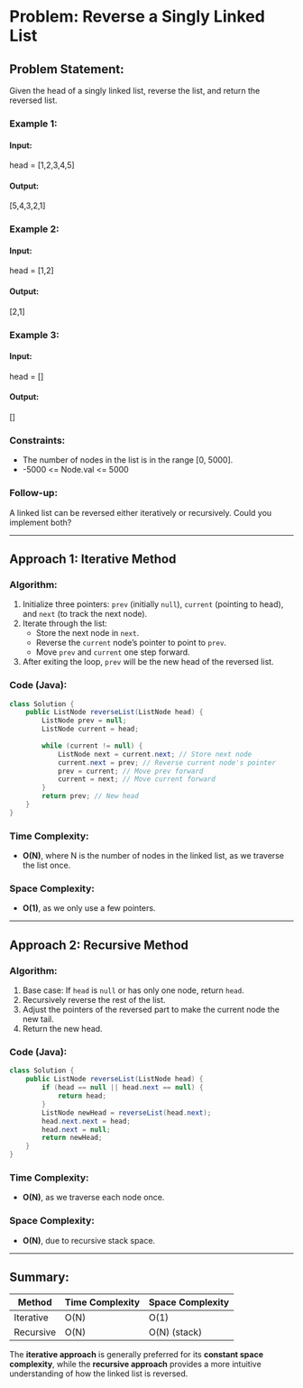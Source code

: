 # Problem: Reverse a Singly Linked List

## Problem Statement:
Given the head of a singly linked list, reverse the list, and return the reversed list.

### Example 1:
#### Input:
head = [1,2,3,4,5]
#### Output:
[5,4,3,2,1]

### Example 2:
#### Input:
head = [1,2]
#### Output:
[2,1]

### Example 3:
#### Input:
head = []
#### Output:
[]

### Constraints:
- The number of nodes in the list is in the range [0, 5000].
- -5000 <= Node.val <= 5000

### Follow-up:
A linked list can be reversed either iteratively or recursively. Could you implement both?

---

## Approach 1: Iterative Method
### Algorithm:
1. Initialize three pointers: `prev` (initially `null`), `current` (pointing to head), and `next` (to track the next node).
2. Iterate through the list:
   - Store the next node in `next`.
   - Reverse the `current` node’s pointer to point to `prev`.
   - Move `prev` and `current` one step forward.
3. After exiting the loop, `prev` will be the new head of the reversed list.

### Code (Java):
```java
class Solution {
    public ListNode reverseList(ListNode head) {
        ListNode prev = null;
        ListNode current = head;
        
        while (current != null) {
            ListNode next = current.next; // Store next node
            current.next = prev; // Reverse current node's pointer
            prev = current; // Move prev forward
            current = next; // Move current forward
        }
        return prev; // New head
    }
}
```

### Time Complexity:
- **O(N)**, where N is the number of nodes in the linked list, as we traverse the list once.

### Space Complexity:
- **O(1)**, as we only use a few pointers.

---

## Approach 2: Recursive Method
### Algorithm:
1. Base case: If `head` is `null` or has only one node, return `head`.
2. Recursively reverse the rest of the list.
3. Adjust the pointers of the reversed part to make the current node the new tail.
4. Return the new head.

### Code (Java):
```java
class Solution {
    public ListNode reverseList(ListNode head) {
        if (head == null || head.next == null) {
            return head;
        }
        ListNode newHead = reverseList(head.next);
        head.next.next = head;
        head.next = null;
        return newHead;
    }
}
```

### Time Complexity:
- **O(N)**, as we traverse each node once.

### Space Complexity:
- **O(N)**, due to recursive stack space.

---

## Summary:
| Method       | Time Complexity | Space Complexity |
|-------------|----------------|------------------|
| Iterative   | O(N)            | O(1)             |
| Recursive   | O(N)            | O(N) (stack)     |

The **iterative approach** is generally preferred for its **constant space complexity**, while the **recursive approach** provides a more intuitive understanding of how the linked list is reversed.